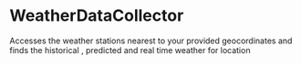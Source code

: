 # WeatherDataCollector
Accesses the weather stations nearest to your provided geocordinates and finds the historical , predicted and real time weather for location
